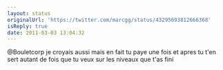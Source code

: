 ```yaml
---
layout: status
originalUrl: 'https://twitter.com/marcgg/status/43295693812666368'
isReply: true
date: 2011-03-03 13:04:32
---
```


@Bouletcorp je croyais aussi mais en fait tu paye une fois et apres tu t'en sert autant de fois que tu veux sur les niveaux que t'as fini
